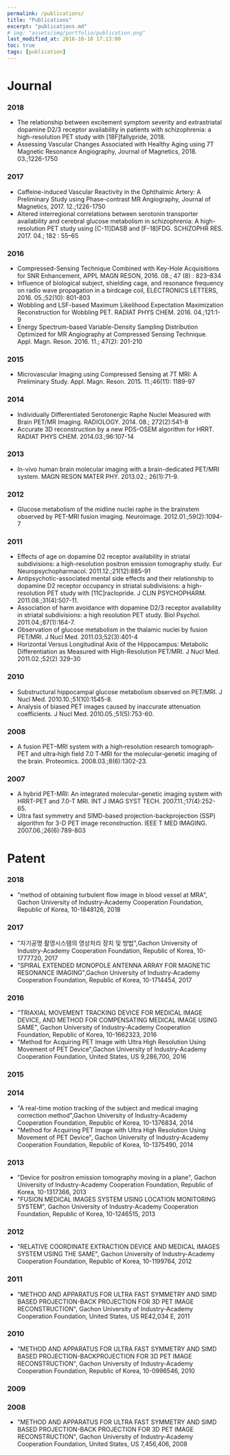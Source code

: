 ```yaml
---
permalink: /publications/
title: "Publications"
excerpt: "publications.md"
# img: "assets/img/portfolio/publication.png"
last_modified_at: 2018-10-18 17:13:00
toc: true
tags: [publication]
---
```


# Journal

### 2018

* The relationship between excitement symptom severity and extrastriatal dopamine D2/3 receptor availability in patients with schizophrenia: a high-resolution PET study with [18F]fallypride, 2018. 
* Assessing Vascular Changes Associated with Healthy Aging using 7T Magnetic Resonance Angiography, Journal of Magnetics, 2018. 03.;1226-1750

### 2017

* Caffeine-induced Vascular Reactivity in the Ophthalmic Artery: A Preliminary Study using Phase-contrast MR Angiography, Journal of Magnetics, 2017. 12.;1226-1750
* Altered interregional correlations between serotonin transporter availability and cerebral glucose metabolism in schizophrenia: A high-resolution PET study using [C-11]DASB and [F-18]FDG. SCHIZOPHR RES. 2017. 04.; 182 : 55–65

### 2016

* Compressed-Sensing Technique Combined with Key-Hole Acquisitions for SNR Enhancement, APPL MAGN RESON, 2016. 08.; 47 (8) : 823–834
* Influence of biological subject, shielding cage, and resonance frequency on radio wave propagation in a birdcage coil, ELECTRONICS LETTERS, 2016. 05.;52(10): 801-803
* Wobbling and LSF-based Maximum Likelihood Expectation Maximization Reconstruction for Wobbling PET. RADIAT PHYS CHEM. 2016. 04.;121:1-9 
* Energy Spectrum-based Variable-Density Sampling Distribution Optimized for MR Angiography at Compressed Sensing Technique. Appl. Magn. Reson. 2016. 11.; 47(2): 201-210

### 2015

* Microvascular Imaging using Compressed Sensing at 7T MRI: A Preliminary Study. Appl. Magn. Reson. 2015. 11.;46(11): 1189-97

### 2014

* Individually Differentiated Serotonergic Raphe Nuclei Measured with Brain PET/MR Imaging. RADIOLOGY. 2014. 08.; 272(2):541-8
* Accurate 3D reconstruction by a new PDS-OSEM algorithm for HRRT. RADIAT PHYS CHEM. 2014.03.;96:107-14

### 2013

* In-vivo human brain molecular imaging with a brain-dedicated PET/MRI system. MAGN RESON MATER PHY. 2013.02.; 26(1):71-9.

### 2012

* Glucose metabolism of the midline nuclei raphe in the brainstem observed by PET-MRI fusion imaging. Neuroimage. 2012.01.;59(2):1094-7

### 2011

* Effects of age on dopamine D2 receptor availability in striatal subdivisions: a high-resolution positron emission tomography study. Eur Neuropsychopharmacol. 2011.12.;21(12):885-91
* Antipsychotic-associated mental side effects and their relationship to dopamine D2 receptor occupancy in striatal subdivisions: a high-resolution PET study with [11C]raclopride. J CLIN PSYCHOPHARM. 2011.08.;31(4):507-11.
* Association of harm avoidance with dopamine D2/3 receptor availability in striatal subdivisions: a high resolution PET study. Biol Psychol. 2011.04.;87(1):164-7.
* Observation of glucose metabolism in the thalamic nuclei by fusion PET/MRI. J Nucl Med. 2011.03;52(3):401-4
* Horizontal Versus Longitudinal Axis of the Hippocampus: Metabolic Differentiation as Measured with High-Resolution PET/MRI. J Nucl Med. 2011.02.;52(2) 329-30

### 2010

* Substructural hippocampal glucose metabolism observed on PET/MRI. J Nucl Med. 2010.10.;51(10):1545-8.
* Analysis of biased PET images caused by inaccurate attenuation coefficients. J Nucl Med. 2010.05.;51(5):753-60.

### 2008

* A fusion PET–MRI system with a high‐resolution research tomograph‐PET and ultra‐high field 7.0 T‐MRI for the molecular‐genetic imaging of the brain. Proteomics. 2008.03.;8(6):1302-23.

### 2007

* A hybrid PET-MRI: An integrated molecular-genetic imaging system with HRRT-PET and 7.0-T MRI. INT J IMAG SYST TECH. 2007.11.;17(4):252-65.
* Ultra fast symmetry and SIMD-based projection-backprojection (SSP) algorithm for 3-D PET image reconstruction. IEEE T MED IMAGING. 2007.06.;26(6):789-803

# Patent

### 2018

* "method of obtaining turbulent flow image in blood vessel at MRA", Gachon University of Industry-Academy Cooperation Foundation, Republic of Korea, 10-1848126, 2018

### 2017

* "자기공명 촬영시스템의 영상처리 장치 및 방법",Gachon University of Industry-Academy Cooperation Foundation, Republic of Korea, 10-1777720, 2017
* "SPIRAL EXTENDED MONOPOLE ANTENNA ARRAY FOR MAGNETIC RESONANCE IMAGING",Gachon University of Industry-Academy Cooperation Foundation, Republic of Korea, 10-1714454, 2017

### 2016

* "TRIAXIAL MOVEMENT TRACKING DEVICE FOR MEDICAL IMAGE DEVICE, AND METHOD FOR COMPENSATING MEDICAL IMAGE USING SAME", Gachon University of Industry-Academy Cooperation Foundation, Republic of Korea, 10-1662323, 2016
* "Method for Acquiring PET Image with Ultra High Resolution Using Movement of PET Device",Gachon University of Industry-Academy Cooperation Foundation, United States, US 9,286,700, 2016

### 2015

### 2014

* "A real-time motion tracking of the subject and medical imaging correction method",Gachon University of Industry-Academy Cooperation Foundation, Republic of Korea, 10-1376834, 2014
* "Method for Acquiring PET Image with Ultra High Resolution Using Movement of PET Device", Gachon University of Industry-Academy Cooperation Foundation, Republic of Korea, 10-1375490, 2014

### 2013

* "Device for positron emission tomography moving in a plane", Gachon University of Industry-Academy Cooperation Foundation, Republic of Korea, 10-1317366, 2013
* "FUSION MEDICAL IMAGES SYSTEM USING LOCATION MONITORING SYSTEM", Gachon University of Industry-Academy Cooperation Foundation, Republic of Korea, 10-1246515, 2013

### 2012

* "RELATIVE COORDINATE EXTRACTION DEVICE AND MEDICAL IMAGES SYSTEM USING THE SAME", Gachon University of Industry-Academy Cooperation Foundation, Republic of Korea, 10-1199764, 2012

### 2011

* "METHOD AND APPARATUS FOR ULTRA FAST SYMMETRY AND SIMD BASED PROJECTION-BACK PROJECTION FOR 3D PET IMAGE RECONSTRUCTION", Gachon University of Industry-Academy Cooperation Foundation, United States, US RE42,034 E, 2011

### 2010

* "METHOD AND APPARATUS FOR ULTRA FAST SYMMETRY AND SIMD BASED PROJECTION-BACKPROJECTION FOR 3D PET IMAGE RECONSTRUCTION", Gachon University of Industry-Academy Cooperation Foundation, Republic of Korea, 10-0996546, 2010

### 2009

### 2008

* "METHOD AND APPARATUS FOR ULTRA FAST SYMMETRY AND SIMD BASED PROJECTION-BACK PROJECTION FOR 3D PET IMAGE RECONSTRUCTION", Gachon University of Industry-Academy Cooperation Foundation, United States, US 7,456,406, 2008
